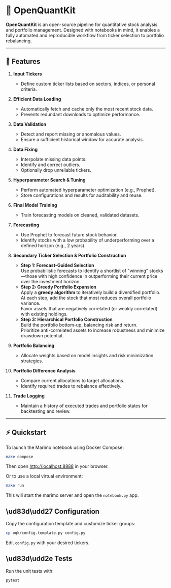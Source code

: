 # 🧠 OpenQuantKit

**OpenQuantKit** is an open-source pipeline for quantitative stock analysis and portfolio management. Designed with notebooks in mind, it enables a fully automated and reproducible workflow from ticker selection to portfolio rebalancing.

---

## 🚀 Features

1. **Input Tickers**
   - Define custom ticker lists based on sectors, indices, or personal criteria.

2. **Efficient Data Loading**
   - Automatically fetch and cache only the most recent stock data.
   - Prevents redundant downloads to optimize performance.

3. **Data Validation**
   - Detect and report missing or anomalous values.
   - Ensure a sufficient historical window for accurate analysis.

4. **Data Fixing**
   - Interpolate missing data points.
   - Identify and correct outliers.
   - Optionally drop unreliable tickers.

5. **Hyperparameter Search & Tuning**
   - Perform automated hyperparameter optimization (e.g., Prophet).
   - Store configurations and results for auditability and reuse.

6. **Final Model Training**
   - Train forecasting models on cleaned, validated datasets.

7. **Forecasting**
   - Use Prophet to forecast future stock behavior.
   - Identify stocks with a low probability of underperforming over a defined horizon (e.g., 2 years).

8. **Secondary Ticker Selection & Portfolio Construction**
   - **Step 1: Forecast-Guided Selection**  
     Use probabilistic forecasts to identify a shortlist of "winning" stocks—those with high confidence in outperforming their current price over the investment horizon.
   - **Step 2: Greedy Portfolio Expansion**  
     Apply a **greedy algorithm** to iteratively build a diversified portfolio.  
     At each step, add the stock that most reduces overall portfolio variance.  
     Favor assets that are negatively correlated (or weakly correlated) with existing holdings.
   - **Step 3: Hierarchical Portfolio Construction**  
     Build the portfolio bottom-up, balancing risk and return.  
     Prioritize anti-correlated assets to increase robustness and minimize drawdown potential.

9. **Portfolio Balancing**
   - Allocate weights based on model insights and risk minimization strategies.

10. **Portfolio Difference Analysis**
    - Compare current allocations to target allocations.
    - Identify required trades to rebalance effectively.

11. **Trade Logging**
    - Maintain a history of executed trades and portfolio states for backtesting and review.

---

## ⚡ Quickstart

To launch the Marimo notebook using Docker Compose:

```bash
make compose
```

Then open <http://localhost:8888> in your browser.

Or to use a local virtual environment:

```bash
make run
```

This will start the marimo server and open the `notebook.py` app.


## \ud83d\udd27 Configuration

Copy the configuration template and customize ticker groups:

```bash
cp oqk/config.template.py config.py
```

Edit `config.py` with your desired tickers.

## \ud83d\udd2e Tests

Run the unit tests with:

```bash
pytest
```
